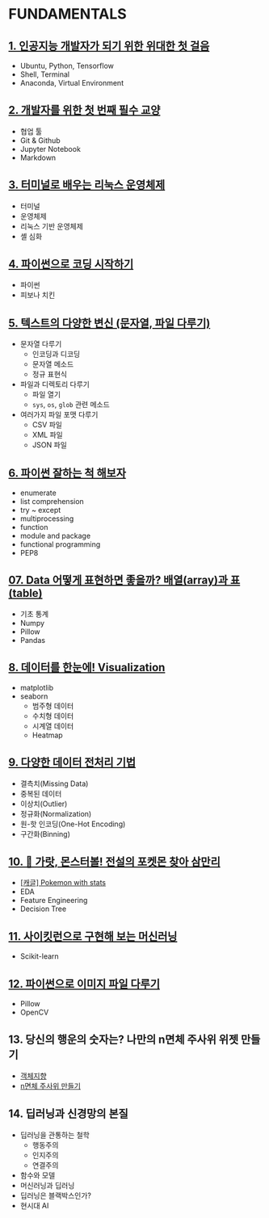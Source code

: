 # FUNDAMENTALS

## [1. 인공지능 개발자가 되기 위한 위대한 첫 걸음](01.md)
- Ubuntu, Python, Tensorflow
- Shell, Terminal
- Anaconda, Virtual Environment

## [2. 개발자를 위한 첫 번째 필수 교양](02.md)
- 협업 툴
- Git & Github
- Jupyter Notebook
- Markdown

## [3. 터미널로 배우는 리눅스 운영체제](03.md)
- 터미널
- 운영체제
- 리눅스 기반 운영체제
- 셸 심화

## [4. 파이썬으로 코딩 시작하기](04.md)
- 파이썬
- 피보나 치킨

## [5. 텍스트의 다양한 변신 (문자열, 파일 다루기)](05.md)
- 문자열 다루기
  - 인코딩과 디코딩
  - 문자열 메소드
  - 정규 표현식
- 파일과 디렉토리 다루기
	- 파일 열기
    - `sys`, `os`, `glob` 관련 메소드
- 여러가지 파일 포맷 다루기
	- CSV 파일
	- XML 파일
	- JSON 파일


## [6. 파이썬 잘하는 척 해보자](06.md)
- enumerate
- list comprehension
- try ~ except
- multiprocessing
- function
- module and package
- functional programming
- PEP8

## [07. Data 어떻게 표현하면 좋을까? 배열(array)과 표(table)](07.ipynb)
- 기초 통계
- Numpy
- Pillow
- Pandas

## [8. 데이터를 한눈에! Visualization](08.ipynb)
- matplotlib
- seaborn
  - 범주형 데이터
  - 수치형 데이터
  - 시계열 데이터
  - Heatmap

## [9. 다양한 데이터 전처리 기법](09.ipynb)
- 결측치(Missing Data)
- 중복된 데이터
- 이상치(Outlier)
- 정규화(Normalization)
- 원-핫 인코딩(One-Hot Encoding)
- 구간화(Binning)

## [10. 🦄 가랏, 몬스터볼! 전설의 포켓몬 찾아 삼만리](10.ipynb)
- [[캐글] Pokemon with stats](https://www.kaggle.com/abcsds/pokemon)
- EDA
- Feature Engineering
- Decision Tree

## [11. 사이킷런으로 구현해 보는 머신러닝](11.ipynb)
- Scikit-learn

## [12. 파이썬으로 이미지 파일 다루기](12.ipynb)
- Pillow
- OpenCV

## 13. 당신의 행운의 숫자는? 나만의 n면체 주사위 위젯 만들기
- [객체지향](13.ipynb)
- [n면체 주사위 만들기](dice.py)

## 14. 딥러닝과 신경망의 본질
- 딥러닝을 관통하는 철학
  - 행동주의
  - 인지주의
  - 연결주의
- 함수와 모델
- 머신러닝과 딥러닝
- 딥러닝은 블랙박스인가?
- 현시대 AI